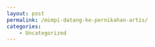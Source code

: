 ```yaml
---
layout: post
permalink: /mimpi-datang-ke-pernikahan-artis/
categories:
    - Uncategorized
---
```


